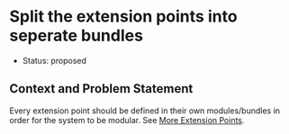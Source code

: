 # Split the extension points into seperate bundles

* Status: proposed

## Context and Problem Statement

Every extension point should be defined in their own modules/bundles in order for the system to be modular. See [More Extension Points](0002-more-extension-points.md).